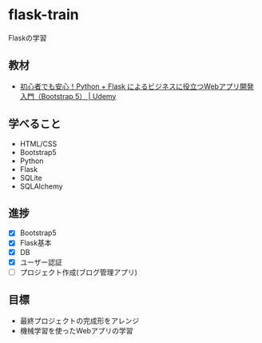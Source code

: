 # flask-train
Flaskの学習
## 教材
- [初心者でも安心！Python + Flask によるビジネスに役立つWebアプリ開発入門（Bootstrap 5） | Udemy](https://www.udemy.com/course/python-flask-webdevelopment/)

## 学べること
- HTML/CSS
- Bootstrap5
- Python
- Flask
- SQLite
- SQLAlchemy

## 進捗
- [x] Bootstrap5
- [x] Flask基本
- [x] DB
- [x] ユーザー認証
- [ ] プロジェクト作成(ブログ管理アプリ)

## 目標
- 最終プロジェクトの完成形をアレンジ
- 機械学習を使ったWebアプリの学習
